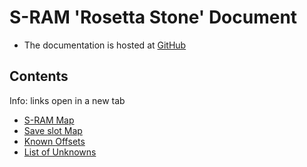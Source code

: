 ﻿# S-RAM 'Rosetta Stone' Document

* The documentation is hosted at <a href="https://github.com/CleanCodeX/SramFormat.SoE" target=_>GitHub</a>

## Contents

Info: links open in a new tab

* <a href="https://github.com/CleanCodeX/SramFormat.SoE/blob/master/Markdown/Items/Sram.md" target=_>S-RAM Map</a>
* <a href="https://github.com/CleanCodeX/SramFormat.SoE/blob/master/Markdown/Items/SaveSlot.md" target=_>Save slot Map</a>
* <a href="https://github.com/CleanCodeX/SramFormat.SoE/blob/master/Markdown/Offsets.md" target=_>Known Offsets</a>
* <a href="https://github.com/CleanCodeX/SramFormat.SoE/blob/master/Markdown/Unknowns.md" target=_>List of Unknowns</a>
